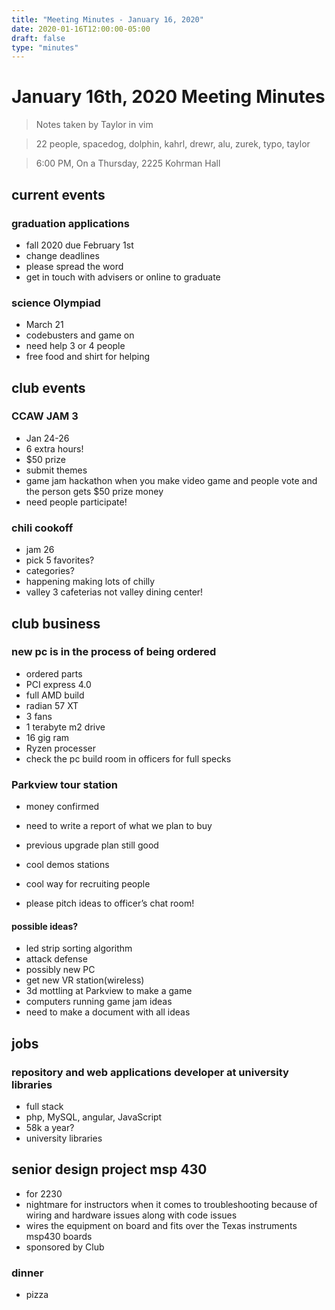 ```yaml
---
title: "Meeting Minutes - January 16, 2020"
date: 2020-01-16T12:00:00-05:00
draft: false
type: "minutes"
---
```


# January 16th, 2020 Meeting Minutes
> Notes taken by Taylor in vim

> 22 people, spacedog, dolphin, kahrl, drewr, alu, zurek, typo, taylor

> 6:00 PM, On a Thursday, 2225 Kohrman Hall

## current events

### graduation applications
- fall 2020 due February 1st
- change deadlines
- please spread the word 
- get in touch with advisers or online to graduate

### science Olympiad
- March 21
- codebusters and game on
- need help 3 or 4 people
- free food and shirt for helping

## club events

### CCAW JAM 3
- Jan 24-26
- 6 extra hours!
- $50 prize
- submit themes
- game jam hackathon when you make video game and people vote and the person gets $50 prize money
- need people participate!

### chili cookoff
- jam 26
- pick 5 favorites?
- categories?
- happening making lots of chilly
- valley 3 cafeterias not valley dining center!

## club business

### new pc is in the process of being ordered
- ordered parts
- PCI express 4.0
- full AMD build
- radian 57 XT
- 3 fans
- 1 terabyte m2 drive
- 16 gig ram
- Ryzen processer
- check the pc build room in officers for full specks


### Parkview tour station
- money confirmed
- need to write a report of what we plan to buy
- previous upgrade plan still good
- cool demos stations

- cool way for recruiting people
- please pitch ideas to officer’s chat room!

####   possible ideas?
- led strip sorting algorithm
- attack defense
- possibly new PC 
- get new   VR station(wireless)
- 3d mottling at Parkview to make a game
- computers running game jam ideas
- need to make a document with all ideas

## jobs

### repository and web applications developer at university libraries
- full stack
- php, MySQL, angular, JavaScript
- 58k a year?
- university libraries

## senior design project msp 430
- for 2230
- nightmare for instructors when it comes to troubleshooting because of wiring and hardware issues along with code issues
- wires the equipment  on board and fits over the Texas instruments  msp430 boards 
- sponsored by Club

### dinner
- pizza

